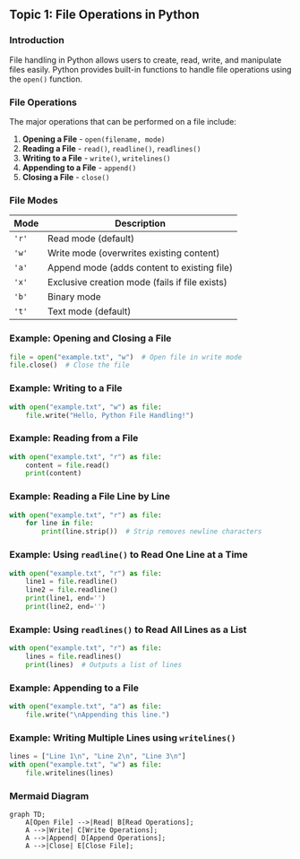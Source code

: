## Topic 1: File Operations in Python

### Introduction
File handling in Python allows users to create, read, write, and manipulate files easily. Python provides built-in functions to handle file operations using the `open()` function.

### File Operations
The major operations that can be performed on a file include:
1. **Opening a File** - `open(filename, mode)`
2. **Reading a File** - `read()`, `readline()`, `readlines()`
3. **Writing to a File** - `write()`, `writelines()`
4. **Appending to a File** - `append()`
5. **Closing a File** - `close()`

### File Modes
| Mode | Description |
|------|-------------|
| `'r'` | Read mode (default) |
| `'w'` | Write mode (overwrites existing content) |
| `'a'` | Append mode (adds content to existing file) |
| `'x'` | Exclusive creation mode (fails if file exists) |
| `'b'` | Binary mode |
| `'t'` | Text mode (default) |

### Example: Opening and Closing a File
```python
file = open("example.txt", "w")  # Open file in write mode
file.close()  # Close the file
```

### Example: Writing to a File
```python
with open("example.txt", "w") as file:
    file.write("Hello, Python File Handling!")
```

### Example: Reading from a File
```python
with open("example.txt", "r") as file:
    content = file.read()
    print(content)
```

### Example: Reading a File Line by Line
```python
with open("example.txt", "r") as file:
    for line in file:
        print(line.strip())  # Strip removes newline characters
```

### Example: Using `readline()` to Read One Line at a Time
```python
with open("example.txt", "r") as file:
    line1 = file.readline()
    line2 = file.readline()
    print(line1, end='')
    print(line2, end='')
```

### Example: Using `readlines()` to Read All Lines as a List
```python
with open("example.txt", "r") as file:
    lines = file.readlines()
    print(lines)  # Outputs a list of lines
```

### Example: Appending to a File
```python
with open("example.txt", "a") as file:
    file.write("\nAppending this line.")
```

### Example: Writing Multiple Lines using `writelines()`
```python
lines = ["Line 1\n", "Line 2\n", "Line 3\n"]
with open("example.txt", "w") as file:
    file.writelines(lines)
```

### Mermaid Diagram
```mermaid
graph TD;
    A[Open File] -->|Read| B[Read Operations];
    A -->|Write| C[Write Operations];
    A -->|Append| D[Append Operations];
    A -->|Close| E[Close File];
```

 
